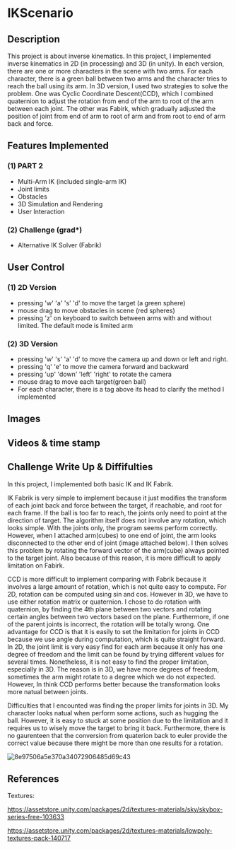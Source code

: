 # IKScenario

## Description

This project is about inverse kinematics. In this project, I implemented inverse kinematics in 2D (in processing) and 3D (in unity). In each version, there are one or more characters in the scene with two arms. For each character, there is a green ball between two arms and the character tries to reach the ball using its arm. In 3D version, I used two strategies to solve the problem. One was Cyclic Coordinate Descent(CCD), which I combined quaternion to adjust the rotation from end of the arm to root of the arm between each joint. The other was Fabirk, which gradually adjusted the position of joint from end of arm to root of arm and from root to end of arm back and force. 

## Features Implemented

### (1) PART 2

* Multi-Arm IK (included single-arm IK)
* Joint limits
* Obstacles
* 3D Simulation and Rendering
* User Interaction

### (2) Challenge (grad*)
* Alternative IK Solver (Fabrik)

## User Control

### (1) 2D Version

* pressing 'w' 'a' 's' 'd'  to move the target (a green sphere)
* mouse drag to move obstacles in scene (red spheres)
* pressing 'z' on keyboard to switch between arms with and without limited. The default mode is limited arm

### (2) 3D Version

* pressing 'w' 's' 'a' 'd' to move the camera up and down or left and right. 
* pressing 'q' 'e' to move the camera forward and backward
* pressing 'up' 'down' 'left' 'right' to rotate the camera
* mouse drag to move each target(green ball)
* For each character, there is a tag above its head to clarify the method I implemented

## Images

## Videos & time stamp

## Challenge Write Up & Diffifulties

In this project, I implemented both basic IK and IK Fabrik. 

IK Fabrik is very simple to implement because it just modifies the transform of each joint back and force between the target, if reachable, and root for each frame. If the ball is too far to reach, the joints only need to point at the direction of target. The algorithm itself does not involve any rotation, which looks simple. With the joints only, the program seems perform correctly. However, when I attached arm(cubes) to one end of joint, the arm looks disconnected to the other end of joint (image attached below). I then solves this problem by rotating the forward vector of the arm(cube) always pointed to the target joint. Also because of this reason, it is more difficult to apply limitation on Fabirk.

CCD is more difficult to implement comparing with Fabrik because it involves a large amount of rotation, which is not quite easy to compute. For 2D, rotation can be computed using sin and cos. However in 3D, we have to use either rotation matrix or quaternion. I chose to do rotation with quaternion, by finding the 4th plane between two vectors and rotating certain angles between two vectors based on the plane. Furthermore, if one of the parent joints is incorrect, the rotation will be totally wrong. One advantage for CCD is that it is easily to set the limitation for joints in CCD because we use angle during computation, which is quite straight forward. In 2D, the joint limit is very easy find for each arm because it only has one degree of freedom and the limit can be found by trying different values for several times. Nonetheless, it is not easy to find the proper limitation, especially in 3D. The reason is in 3D, we have more degrees of freedom, sometimes the arm might rotate to a degree which we do not expected. However, In think CCD performs better because the transformation looks more natual between joints. 

Difficulties that I encounted was finding the proper limits for joints in 3D. My character looks natual when perform some actions, such as hugging the ball. However, it is easy to stuck at some position due to the limitation and it requires us to wisely move the target to bring it back. Furthermore, there is no gaurenteen that the conversion from quaterion back to euler provide the correct value because there might be more than one results for a rotation.

![8e97506a5e370a34072906485d69c43](https://user-images.githubusercontent.com/35856355/141891980-88e59ca3-e354-4f6e-90e7-5aa2f704a48e.png)


## References

Textures: 

https://assetstore.unity.com/packages/2d/textures-materials/sky/skybox-series-free-103633

https://assetstore.unity.com/packages/2d/textures-materials/lowpoly-textures-pack-140717
